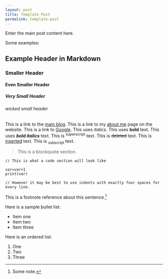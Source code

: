 ```yaml
---
layout: post
title: Template Post
permalink: template-post
---
```


Enter the main post content here.

Some examples:

## Example Header in Markdown
### Smaller Header
#### Even Smaller Header
##### Very Small Header
###### wicked small header


This is a link to the [main blog](/).
This is a link to my [about me](/about/) page on the website.
This is a link to [Google](https://www.google.com).
This uses *italics*.
This uses **bold** text.
This uses ***bold italics*** text.
This is <sup>superscript</sup> text.
This is <del>deleted</del> text.
This is <ins>inserted</ins> text.
This is <sub>subscript</sub> text.

> This is a blockquote section.

```
// This is what a code section will look like

var=var+1
print(var)

// However it may be best to use indents with exactly four spaces for every line.
```

This is a footnote reference about this sentence.[^fn-example_footnote]

Here is a sample bullet list:
- Item one
- Item two
- Item three

Here is an ordered list:
1. One
2. Two
3. Three



[^fn-example_footnote]: Some note.
